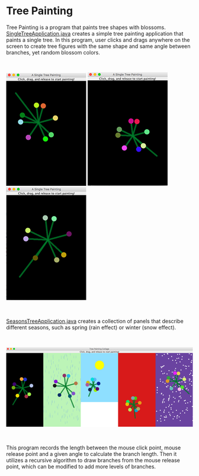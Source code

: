 # Tree Painting

Tree Painting is a program that paints tree shapes with blossoms. [SingleTreeApplication.java](https://github.com/vantrinh7/TreePainting/blob/master/src/SingleTreeApplication.java) creates a simple tree painting application that paints a single tree. In this program, user clicks and drags anywhere on the screen to create tree figures with the same shape and same angle between branches, yet random blossom colors. 

<br>

![1](misc/1.png) ![2](misc/2.png) ![3](misc/3.png)

<br>

[SeasonsTreeApplication.java](https://github.com/vantrinh7/TreePainting/blob/master/src/SeasonsTreeApplication.java) creates a collection of panels that describe different seasons, such as spring (rain effect) or winter (snow effect).

<br>

![seasons](misc/seasons.png)

<br>

This program records the length between the mouse click point, mouse release point and a given angle to calculate the branch length. Then it utilizes a recursive algorithm to draw branches from the mouse release point, which can be modified to add more levels of branches.
